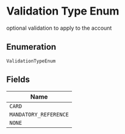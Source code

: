 
# Validation Type Enum

optional validation to apply to the account

## Enumeration

`ValidationTypeEnum`

## Fields

| Name |
|  --- |
| `CARD` |
| `MANDATORY_REFERENCE` |
| `NONE` |

